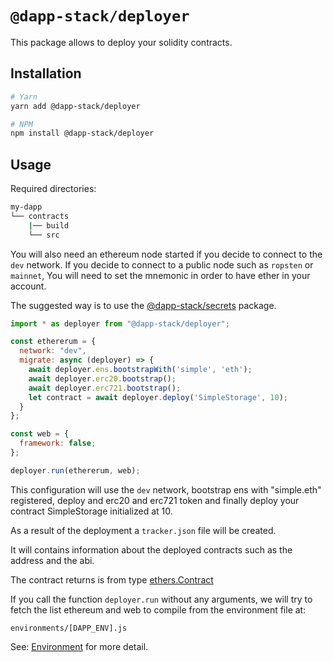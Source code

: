 # `@dapp-stack/deployer`

This package allows to deploy your solidity contracts.

## Installation

```sh
# Yarn
yarn add @dapp-stack/deployer

# NPM
npm install @dapp-stack/deployer
```

## Usage

Required directories:

```sh
my-dapp
└── contracts
    |── build
    └── src
```

You will also need an ethereum node started if you decide to connect
to the `dev` network.
If you decide to connect to a public node such as `ropsten` or `mainnet`,
You will need to set the mnemonic in order to have ether in your account.

The suggested way is to use the [@dapp-stack/secrets](https://github.com/Dapp-Stack/Dapp-Stack/tree/master/packages/secrets)
package.

```js
import * as deployer from "@dapp-stack/deployer";

const ethererum = {
  network: "dev",
  migrate: async (deployer) => {
    await deployer.ens.bootstrapWith('simple', 'eth');
    await deployer.erc20.bootstrap();
    await deployer.erc721.bootstrap();
    let contract = await deployer.deploy('SimpleStorage', 10);
  }
};

const web = {
  framework: false;
};

deployer.run(ethererum, web);
```

This configuration will use the `dev` network,
bootstrap ens with "simple.eth" registered,
deploy and erc20 and erc721 token and finally
deploy your contract SimpleStorage initialized at 10.

As a result of the deployment a `tracker.json` file will be created.

It will contains information about the deployed contracts such as the address and the abi.

The contract returns is from type [ethers.Contract](https://docs.ethers.io/ethers.js/html/api-contract.html)

If you call the function `deployer.run` without any arguments,
we will try to fetch the list ethereum and web to compile from
the environment file at:

`environments/[DAPP_ENV].js`

See: [Environment](https://github.com/Dapp-Stack/Dapp-Stack/tree/master/packages/environment)
for more detail.
